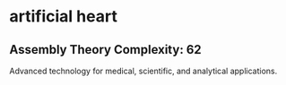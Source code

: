 # artificial heart

## Assembly Theory Complexity: 62
Advanced technology for medical, scientific, and analytical applications.
